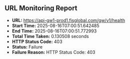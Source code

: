 ## URL Monitoring Report

- **URL:** https://api-gw1-prod1.fisglobal.com/gw/v1/health
- **Start Time:** 2025-08-16T07:00:51.642485
- **End Time:** 2025-08-16T07:00:51.772993
- **Total Time Taken:** 0.130508 seconds
- **HTTP Status Code:** 403
- **Status:** Failure
- **Failure Reason:** HTTP Status Code: 403
